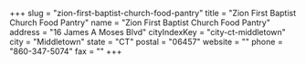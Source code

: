 +++
slug = "zion-first-baptist-church-food-pantry"
title = "Zion First Baptist Church Food Pantry"
name = "Zion First Baptist Church Food Pantry"
address = "16 James A Moses Blvd"
cityIndexKey = "city-ct-middletown"
city = "Middletown"
state = "CT"
postal = "06457"
website = ""
phone = "860-347-5074"
fax = ""
+++
